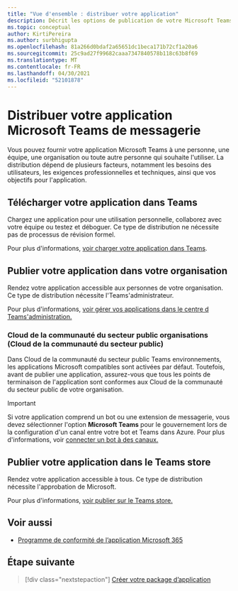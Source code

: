 ```yaml
---
title: "Vue d'ensemble : distribuer votre application"
description: Décrit les options de publication de votre Microsoft Teams application.
ms.topic: conceptual
author: KirtiPereira
ms.author: surbhigupta
ms.openlocfilehash: 81a266d0bdaf2a65651dc1beca171b72cf1a20a6
ms.sourcegitcommit: 25c9ad27f99682caaa7347840578b118c63b8f69
ms.translationtype: MT
ms.contentlocale: fr-FR
ms.lasthandoff: 04/30/2021
ms.locfileid: "52101878"
---
```

# <a name="distribute-your-microsoft-teams-app"></a>Distribuer votre application Microsoft Teams de messagerie

Vous pouvez fournir votre application Microsoft Teams à une personne, une équipe, une organisation ou toute autre personne qui souhaite l'utiliser. La distribution dépend de plusieurs facteurs, notamment les besoins des utilisateurs, les exigences professionnelles et techniques, ainsi que vos objectifs pour l'application.

## <a name="upload-your-app-in-teams"></a>Télécharger votre application dans Teams

Chargez une application pour une utilisation personnelle, collaborez avec votre équipe ou testez et déboguer. Ce type de distribution ne nécessite pas de processus de révision formel.

Pour plus d'informations, [voir charger votre application dans Teams](apps-upload.md).

## <a name="publish-your-app-to-your-org"></a>Publier votre application dans votre organisation

Rendez votre application accessible aux personnes de votre organisation. Ce type de distribution nécessite l'Teams'administrateur.

Pour plus d'informations, [voir gérer vos applications dans le centre d Teams'administration.](https://docs.microsoft.com/MicrosoftTeams/manage-apps?toc=%2Fmicrosoftteams%2Fplatform%2Ftoc.json&bc=%2FMicrosoftTeams%2Fbreadcrumb%2Ftoc.json)

### <a name="government-community-cloud-gcc-organizations"></a>Cloud de la communauté du secteur public organisations (Cloud de la communauté du secteur public)

Dans Cloud de la communauté du secteur public Teams environnements, les applications Microsoft compatibles sont activées par défaut. Toutefois, avant de publier une application, assurez-vous que tous les points de terminaison de l'application sont conformes aux Cloud de la communauté du secteur public de votre organisation.

> [!IMPORTANT]
>Si votre application comprend un bot ou une extension de messagerie, vous devez sélectionner l'option **Microsoft Teams** pour le gouvernement lors de la configuration d'un canal entre votre bot et Teams dans Azure. Pour plus d'informations, voir [connecter un bot à des canaux.](/azure/bot-service/bot-service-manage-channels?view=azure-bot-service-4.0&preserve-view=true)

## <a name="publish-your-app-to-the-teams-store"></a>Publier votre application dans le Teams store

Rendez votre application accessible à tous. Ce type de distribution nécessite l'approbation de Microsoft.

Pour plus d'informations, [voir publier sur le Teams store.](~/concepts/deploy-and-publish/appsource/publish.md)

## <a name="see-also"></a>Voir aussi

* [Programme de conformité de l’application Microsoft 365](/microsoft-365-app-certification/overview)

## <a name="next-step"></a>Étape suivante

> [!div class="nextstepaction"]
> [Créer votre package d’application](~/concepts/build-and-test/apps-package.md)
